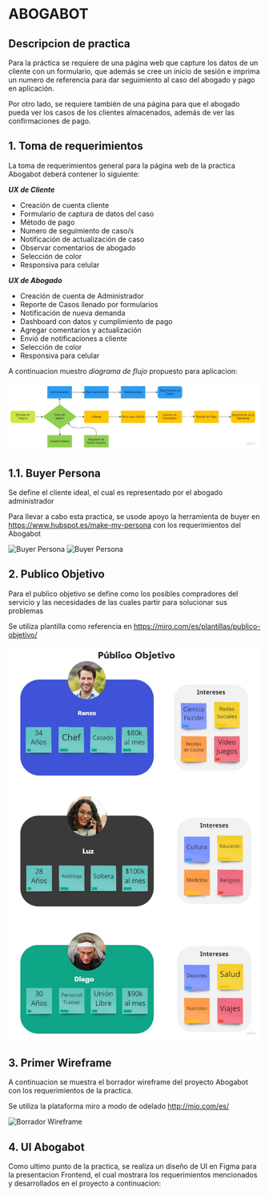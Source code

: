 # ABOGABOT
## Descripcion de practica

Para la práctica se requiere de una página web que capture los datos de un cliente con un
formulario, que además se cree un inicio de sesión e imprima un numero de referencia para
dar seguimiento al caso del abogado y pago en aplicación. 

Por otro lado, se requiere también de una página para que el abogado pueda ver los casos
de los clientes almacenados, además de ver las confirmaciones de pago.

## **1. Toma de requerimientos**

La toma de requerimientos general para la página web de la practica Abogabot deberá contener
lo siguiente:

***UX de Cliente***
- Creación de cuenta cliente
- Formulario de captura de datos del caso 
- Método de pago 
- Numero de seguimiento de caso/s 
- Notificación de actualización de caso 
- Observar comentarios de abogado 
- Selección de color 
- Responsiva para celular

***UX de Abogado***
- Creación de cuenta de Administrador 
- Reporte de Casos llenado por formularios 
- Notificación de nueva demanda 
- Dashboard con datos y cumplimiento de pago 
- Agregar comentarios y actualización 
- Envió de notificaciones a cliente 
- Selección de color 
- Responsiva para celular

A continuacion muestro _diagrama de flujo_ propuesto para aplicacion:

![Diagrama de flujo](./images/My%20first%20board.jpg)

## **1.1. Buyer Persona**

Se define el cliente ideal, el cual es representado por el abogado administrador

Para llevar a cabo esta practica, se usode apoyo la herramienta de buyer en https://www.hubspot.es/make-my-persona con los requerimientos del Abogabot 

![Buyer Persona](./images/Abogado%20Administrador_P%C3%A1gina_1.jpg)
![Buyer Persona](./images/Abogado%20Administrador_P%C3%A1gina_2.jpg)

## **2. Publico Objetivo**

Para el publico objetivo se define como los posibles compradores del servicio y las necesidades de las cuales partir para solucionar sus problemas

Se utiliza plantilla como referencia en https://miro.com/es/plantillas/publico-objetivo/

![Publico Objetivo](./images/Target%20Audience.jpg)

## **3. Primer Wireframe**

A continuacion se muestra el borrador wireframe del proyecto Abogabot con los requerimientos de la practica.

Se utiliza la plataforma miro a modo de odelado http://mio.com/es/

![Borrador Wireframe]()

## **4. UI Abogabot**

Como ultimo punto de la practica, se realiza un diseño de UI en Figma para la presentacion Frontend, el cual mostrara los requerimientos mencionados
y desarrollados en el proyecto a continuacion:
